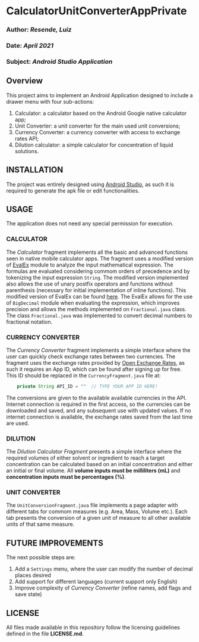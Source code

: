 # CalculatorUnitConverterAppPrivate

### **Author**: *Resende, Luiz*
### **Date**: *April 2021*
### **Subject**: *Android Studio Application*

## **Overview**
This project aims to implement an Android Application designed to include a drawer menu with four sub-actions:

1.  Calculator: a calculator based on the Android Google native calculator app;
2.  Unit Converter: a unit converter for the main used unit conversions;
3.  Currency Converter: a currency converter with access to exchange rates API;
4.  Dilution calculator: a simple calculator for concentration of liquid solutions.   

## INSTALLATION
The project was entirely designed using [Android Studio](https://developer.android.com/studio/install), as such it is required to generate the apk file or edit functionalities.

## USAGE
The application does not need any special permission for execution.

### CALCULATOR
The *Calculator* fragment implements all the basic and advanced functions seen in native mobile calculator apps. The fragment uses a modified version of [EvalEx](https://github.com/uklimaschewski/EvalEx) module to analyze the input mathematical expression. The formulas are evaluated considering commom orders of precedence and by tokenizing the input expression ```String```. The modified version implemented also allows the use of unary postfix operators and functions without parenthesis (necessary for initial implementation of inline functions). This modified version of EvalEx can be found [here](https://github.com/luiz-resende/EvalEx/tree/modifications-xtreme). The EvalEx allows for the use of ```BigDecimal``` module when evaluating the expression, which improves precision and allows the methods implemented on ```Fractional.java``` class. The class ```Fractional.java``` was implemented to convert decimal numbers to fractional notation.

### CURRENCY CONVERTER
The *Currency Converter* fragment implements a simple interface where the user can quickly check exchange rates between two currencies. The fragment uses the exchange rates provided by [Open Exchange Rates](https://openexchangerates.org), as such it requires an App ID, which can be found after signing up for free. This ID should be replaced in the ```CurrencyFragment.java``` file at:

```java
    private String API_ID = ""  // TYPE YOUR APP ID HERE!
```

The conversions are given to the available available currencies in the API. Internet connection is required in the first access, so the currencies can be downloaded and saved, and any subsequent use with updated values. If no internet connection is available, the exchange rates saved from the last time are used.

### DILUTION
The *Dilution Calculator Fragment* presents a simple interface where the required volumes of either solvent or ingredient to reach a target concentration can be calculated based on an initial concentration and either an initial or final volume. All **volume inputs must be milliliters (mL)** and **concentration inputs must be percentages (%)**.

### UNIT CONVERTER
The ```UnitConversionFragment.java``` file implements a page adapter with different tabs for commom measures (e.g. Area, Mass, Volume etc.). Each tab presents the conversion of a given unit of measure to all other available units of that same measure.

## FUTURE IMPROVEMENTS
The next possible steps are:

1.  Add a ```Settings``` menu, where the user can modify the number of decimal places desired
2.  Add support for different languages (current support only English)
3.  Improve complexity of *Currency Converter* (refine names, add flags and save state)

## LICENSE
All files made available in this repository follow the licensing guidelines defined in the file **LICENSE.md**.
